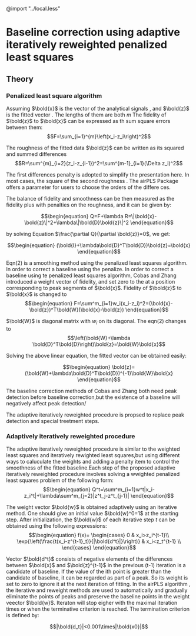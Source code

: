 @import "../local.less"
# Baseline correction using adaptive iteratively reweighted penalized least squares

## Theory
### Penalized least square algorithm

Assuming $\bold{x}$ is the vector of the analytical signals , and $\bold{z}$ is the fitted vector . The lengths of them are both $m$ The fidelity of $\bold{z}$ to $\bold{x}$ can be expressed as th sum square errors between them:
$$F=\sum_{i=1}^{m}\left(x_i-z_i\right)^2$$

The roughness of the fitted data $\bold{z}$ can be written as its squared and summed differences 
$$R=\sum^{m}_{i=2}(z_i-z_{i-1})^2=\sum^{m-1}_{i=1}(\Delta z_i)^2$$

The first differences penalty is adopted to simplify the presentation here. In most cases, the square of the second roughness . The airPLS Package offers a parameter for users to choose the orders of the differe ces.

 The balance of fidelity and smoothness can be then measured as the fidelity plus with penalties on the roughness, and it can be given by:

 $$\begin{equation}
    Q=F+\lambda R=\|\bold{x}-\bold{z}\|^2+\lambda\|\bold{D}\bold{z}\|^2
 \end{equation}$$

by solving Equation $\frac{\partial Q}{\partial \bold{z}}=0$, we get:

$$\begin{equation}
    (\bold{I}+\lambda\bold{D}^T\bold{D})\bold{z}=\bold{x}
\end{equation}$$

Eqn(2) is a smoothing method using the penalized least squares algorithm. In order to correct a baseline using the penalize. In order to correct a baseline using te penalized least squares algorithm, Cobas and Zhang introduced a weight vector of fidelity, and set zero to the at a position corresponding to peak segments of $\bold{x}$. Fidelity of $\bold{z}$ to $\bold{x}$ is changed to
$$\begin{equation}
    F=\sum^m_{i=1}w_i(x_i-z_i)^2=(\bold{x}-\bold{z})^T\bold{W}(\bold{x}-\bold{z})
\end{equation}$$

$\bold{W}$ is diagonal matrix with $w_i$ on its diagonal.
 The eqn(2) changes to
$$\left(\bold{W}+\lambda \bold{D}^T\bold{D}\right)\bold{z}=\bold{W}\bold{x}$$

Solving the above linear equation, the fitted vector can be obtained easily:

$$\begin{equation}
    \bold{z}=(\bold{W}+\lambda\bold{D}^T\bold{D})^{-1}\bold{W}\bold{x}
\end{equation}$$

The baseline correction methods of Cobas and Zhang both need peak detection before baseline correction,but the existence of a baseline will negatively affect peak detection/

 The adaptive iteratively reweighted procedure is propsed to replace peak detection and special treetment steps.

 ### Adaptively iteratively reweighted procedure

The adaptive iteratively reweighted procedure is similar to the weighted least squares and iteratively rewighted least squares,but using different ways to caluculate the weights and adding a penalty item to control the smoothness of the fitted baseline.Each step of the proposed adaptive iteratively reweighted procedure involves solving a wwighted penalized least squares problem of the following form:
$$\begin{equation}
    Q^t=\sum^m_{i=1}w^t|x_i-z_i^t|+\lambda\sum^m_{j=2}|z^t_j-z^t_{j-1}|
\end{equation}$$

 The weight vector $\bold{w}$ is obtained adaptively using an iterative method. One should give an initial value $\bold{w}^0=1$ at the starting step. After initialization, the $\bold{w}$ of each iterative step $t$ can be obtained using the following expressions:
 $$\begin{equation}
  f(x)=
  \begin{cases}
    0 & x_i>z_i^{t-1}\\
    \exp{\left(\frac{t(x_i-z^{t-1}_t)}{|\bold{d^t}|}\right)} & x_i<z_t^{t-1} \\
  \end{cases}
\end{equation}$$

Vector $\bold{d^t}$ consists of negative elements of the differences between $\bold{x}$ and $\bold{z}^{t-1}$ in the previous (t-1) iteration is a candidate of baseline. If the value of the ith point is greater than the candidate of baseline, it can be regarded as part of a peak. So its weight is set to zero to ignore it at the next iteration of fitting. In the airPLS algorithm , the iterative and reweight methods are used to automatically and gradually eliminate the points of peaks and preserve the baseline points in the weight veector $\bold{w}$.
Iteraton will stop eigher with the maximal iteration times or when the terminative criterion is reached. The termination criterion is defined by:

$$|\bold{d_t}|<0.001\times|\bold{x0}|$$

